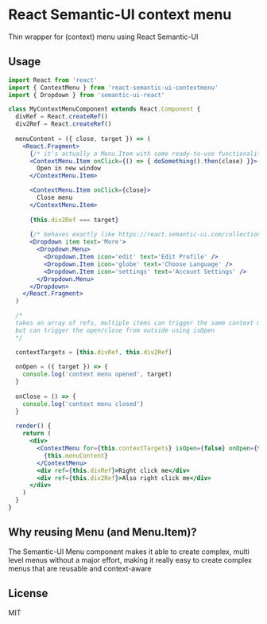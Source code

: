 # React Semantic-UI context menu
Thin wrapper for (context) menu using React Semantic-UI

## Usage

```jsx
import React from 'react'
import { ContextMenu } from 'react-semantic-ui-contextmenu'
import { Dropdown } from 'semantic-ui-react'

class MyContextMenuComponent extends React.Component {
  divRef = React.createRef()
  div2Ref = React.createRef()
  
  menuContent = ({ close, target }) => (
    <React.Fragment>
      {/* it's actually a Menu.Item with some ready-to-use functionality */}
      <ContextMenu.Item onClick={() => { doSomething().then(close) }}> 
        Open in new window
      </ContextMenu.Item>

      <ContextMenu.Item onClick={close}>
        Close menu
      </ContextMenu.Item>
      
      {this.div2Ref === target}
      
      {/* behaves exactly like https://react.semantic-ui.com/collections/menu/#content-sub-menu */}
      <Dropdown item text='More'> 
        <Dropdown.Menu>
          <Dropdown.Item icon='edit' text='Edit Profile' />
          <Dropdown.Item icon='globe' text='Choose Language' />
          <Dropdown.Item icon='settings' text='Account Settings' />
        </Dropdown.Menu>
      </Dropdown>
    </React.Fragment>
  )

  /* 
  takes an array of refs, multiple items can trigger the same context menu,
  but can trigger the open/close from outside using isOpen 
  */

  contextTargets = [this.divRef, this.div2Ref]
  
  onOpen = ({ target }) => {
    console.log('context menu opened', target)
  }
  
  onClose = () => {
    console.log('context menu closed')
  }
  
  render() {
    return (
      <div>
        <ContextMenu for={this.contextTargets} isOpen={false} onOpen={this.onOpen} onClose={this.onClose}>
          {this.menuContent}
        </ContextMenu>
        <div ref={this.divRef}>Right click me</div>
        <div ref={this.div2Ref}>Also right click me</div>
      </div>
    )
  }
}
```

## Why reusing Menu (and Menu.Item)?

The Semantic-UI Menu component makes it able to create complex, multi level menus without a major effort, making it really easy to create complex menus that are reusable and context-aware

## License 

MIT
